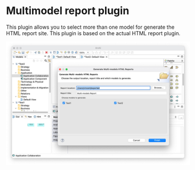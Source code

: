 # Multimodel report plugin
This plugin allows you to select more than one model for generate the HTML report site. This plugin is based on the actual HTML report plugin.

![Screenshot 1](screenshots/screenshot-1.jpg "Screenshot 1")
